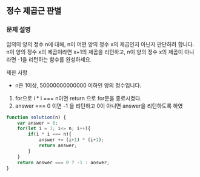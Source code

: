 ## 정수 제곱근 판별
### 문제 설명
임의의 양의 정수 n에 대해, n이 어떤 양의 정수 x의 제곱인지 아닌지 판단하려 합니다.
n이 양의 정수 x의 제곱이라면 x+1의 제곱을 리턴하고, n이 양의 정수 x의 제곱이 아니라면 -1을 리턴하는 함수를 완성하세요.

제한 사항
- n은 1이상, 50000000000000 이하인 양의 정수입니다.
1. for으로 i * i === n이면 return 으로 for문을 종료시켰다.
2. answer === 0 이면 -1 을 리턴하고 0이 아니면 answer을 리턴하도록 하였
```jsx
function solution(n) {
    var answer = 0;
    for(let i = 1; i<= n; i++){
        if(i * i === n){
            answer += (i+1) * (i+1);
            return answer;
        }
    }
    return answer === 0 ? -1 : answer;
}
```
